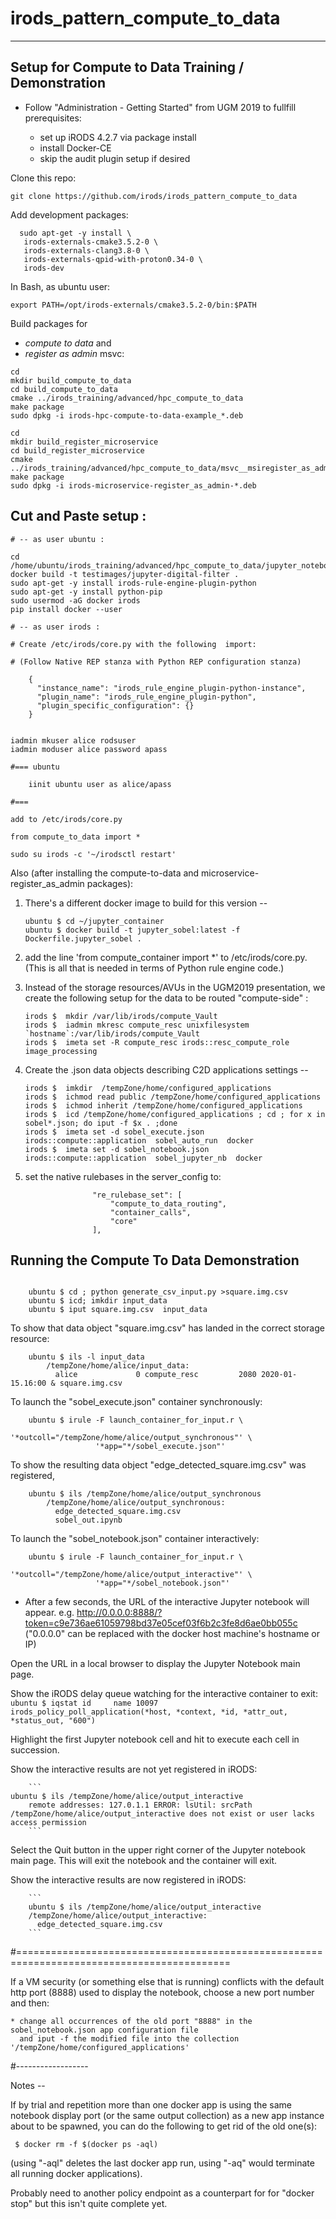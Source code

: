 # irods_pattern_compute_to_data

---

Setup for Compute to Data Training / Demonstration
-------------------------------------------------------------------------------------------------------

   * Follow "Administration - Getting Started" from UGM 2019 to fullfill prerequisites:

      - set up iRODS 4.2.7 via package install
      - install Docker-CE
      - skip the audit plugin setup if desired

Clone this repo:
```
git clone https://github.com/irods/irods_pattern_compute_to_data
```

Add development packages:

```
  sudo apt-get -y install \
   irods-externals-cmake3.5.2-0 \
   irods-externals-clang3.8-0 \
   irods-externals-qpid-with-proton0.34-0 \
   irods-dev
```

In Bash, as ubuntu user:

```
export PATH=/opt/irods-externals/cmake3.5.2-0/bin:$PATH
```

Build packages for
   - *compute to data* and
   - *register as admin* msvc:

```
cd
mkdir build_compute_to_data
cd build_compute_to_data
cmake ../irods_training/advanced/hpc_compute_to_data
make package
sudo dpkg -i irods-hpc-compute-to-data-example_*.deb

cd
mkdir build_register_microservice
cd build_register_microservice
cmake ../irods_training/advanced/hpc_compute_to_data/msvc__msiregister_as_admin/
make package
sudo dpkg -i irods-microservice-register_as_admin-*.deb
```

Cut and Paste setup :
---

```
# -- as user ubuntu :

cd /home/ubuntu/irods_training/advanced/hpc_compute_to_data/jupyter_notebook
docker build -t testimages/jupyter-digital-filter .
sudo apt-get -y install irods-rule-engine-plugin-python
sudo apt-get -y install python-pip
sudo usermod -aG docker irods
pip install docker --user

# -- as user irods :

# Create /etc/irods/core.py with the following  import:

# (Follow Native REP stanza with Python REP configuration stanza)

    {
      "instance_name": "irods_rule_engine_plugin-python-instance",
      "plugin_name": "irods_rule_engine_plugin-python",
      "plugin_specific_configuration": {}
    }


iadmin mkuser alice rodsuser
iadmin moduser alice password apass

#=== ubuntu

    iinit ubuntu user as alice/apass

#===
 
add to /etc/irods/core.py

from compute_to_data import *

sudo su irods -c '~/irodsctl restart'

```

Also (after installing the compute-to-data and microservice-register_as_admin packages):


  1. There's a different docker image to build for this version --

     ```
     ubuntu $ cd ~/jupyter_container
     ubuntu $ docker build -t jupyter_sobel:latest -f Dockerfile.jupyter_sobel .
     ```

  2. add the line 'from compute_container import *' to /etc/irods/core.py. (This is all that is needed
     in terms of Python rule engine code.)

  3. Instead of the storage resources/AVUs in the UGM2019 presentation, we create the following
     setup for the data to be routed "compute-side" :
     ```
     irods $  mkdir /var/lib/irods/compute_Vault
     irods $  iadmin mkresc compute_resc unixfilesystem `hostname`:/var/lib/irods/compute_Vault
     irods $  imeta set -R compute_resc irods::resc_compute_role image_processing
     ```

  4. Create the .json data objects describing C2D applications settings --
     ```
     irods $  imkdir  /tempZone/home/configured_applications
     irods $  ichmod read public /tempZone/home/configured_applications
     irods $  ichmod inherit /tempZone/home/configured_applications
     irods $  icd /tempZone/home/configured_applications ; cd ; for x in sobel*.json; do iput -f $x . ;done
     irods $  imeta set -d sobel_execute.json   irods::compute::application  sobel_auto_run  docker
     irods $  imeta set -d sobel_notebook.json  irods::compute::application  sobel_jupyter_nb  docker
     ```

  5. set the native rulebases in the server_config to:
     ```
                    "re_rulebase_set": [
                        "compute_to_data_routing",
                        "container_calls",
                        "core"
                    ],
     ```


Running the Compute To Data Demonstration
---

```

	ubuntu $ cd ; python generate_csv_input.py >square.img.csv
	ubuntu $ icd; imkdir input_data
	ubuntu $ iput square.img.csv  input_data
```
To show that data object "square.img.csv" has landed in the correct storage resource:
```
	ubuntu $ ils -l input_data
        /tempZone/home/alice/input_data:
          alice             0 compute_resc         2080 2020-01-15.16:00 & square.img.csv
```

To launch the "sobel_execute.json" container synchronously:
```
	ubuntu $ irule -F launch_container_for_input.r \
                   '*outcoll="/tempZone/home/alice/output_synchronous"' \
                   '*app="*/sobel_execute.json"'
```

To show the resulting data object "edge_detected_square.img.csv" was registered,
```
	ubuntu $ ils /tempZone/home/alice/output_synchronous
        /tempZone/home/alice/output_synchronous:
          edge_detected_square.img.csv
          sobel_out.ipynb
```

To launch the "sobel_notebook.json" container interactively:
```
	ubuntu $ irule -F launch_container_for_input.r \
                   '*outcoll="/tempZone/home/alice/output_interactive"' \
                   '*app="*/sobel_notebook.json"'
```
   - After a few seconds, the URL of the interactive Jupyter notebook will appear.
     e.g. http://0.0.0.0:8888/?token=c9e736ae61059798bd37e05cef03f6b2c3fe8d6ae0bb055c
     ("0.0.0.0" can be replaced with the docker host machine's hostname or IP)


Open the URL in a local browser to display the Jupyter Notebook main page.


Show the iRODS delay queue watching for the interactive container to exit:
        ```
        ubuntu $ iqstat
        id     name
        10097  irods_policy_poll_application(*host, *context, *id, *attr_out, *status_out, "600")
        ```


Highlight the first Jupyter notebook cell and hit <shift-Return> to execute each cell in succession.


Show the interactive results are not yet registered in iRODS:

        ```
	ubuntu $ ils /tempZone/home/alice/output_interactive
        remote addresses: 127.0.1.1 ERROR: lsUtil: srcPath /tempZone/home/alice/output_interactive does not exist or user lacks access permission
        ```


Select the Quit button in the upper right corner of the Jupyter notebook main page.
This will exit the notebook and the container will exit.


Show the interactive results are now registered in iRODS:

        ```
        ubuntu $ ils /tempZone/home/alice/output_interactive
        /tempZone/home/alice/output_interactive:
          edge_detected_square.img.csv
        ```


#===========================================================================================

If a VM security (or something else that is running) conflicts with the default http port (8888)
used to display the  notebook, choose a new port number and then:

    * change all occurrences of the old port "8888" in the sobel_notebook.json app configuration file
      and iput -f the modified file into the collection '/tempZone/home/configured_applications'

#------------------

Notes --

If by trial and repetition more than one docker app is using the same notebook display port (or the same output
collection) as a new app instance about to be spawned, you can do the following to get rid of the old one(s):

```
 $ docker rm -f $(docker ps -aql)
```

(using  "-aql" deletes the last docker app run, using "-aq" would terminate all running docker applications).

Probably need to another policy endpoint as a counterpart for for "docker <containerId> stop" but this
isn't quite complete yet.

